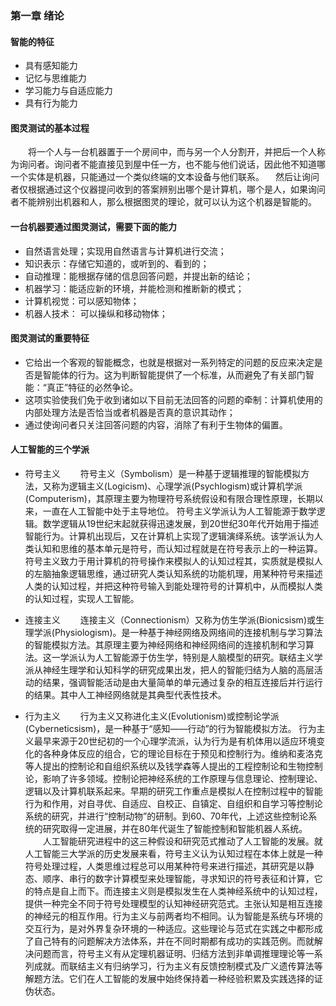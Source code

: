 ### 第一章 绪论
#### 智能的特征
* 具有感知能力
* 记忆与思维能力
* 学习能力与自适应能力
* 具有行为能力
#### 图灵测试的基本过程
　　将一个人与一台机器置于一个房间中，而与另一个人分割开，并把后一个人称为询问者。询问者不能直接见到屋中任一方，也不能与他们说话，因此他不知道哪一个实体是机器，只能通过一个类似终端的文本设备与他们联系。
  　然后让询问者仅根据通过这个仪器提问收到的答案辨别出哪个是计算机，哪个是人，如果询问者不能辨别出机器和人，那么根据图灵的理论，就可以认为这个机器是智能的。
#### 一台机器要通过图灵测试，需要下面的能力 
* 自然语言处理；实现用自然语言与计算机进行交流；
* 知识表示：存储它知道的，或听到的、看到的；
* 自动推理：能根据存储的信息回答问题，并提出新的结论；
* 机器学习：能适应新的环境，并能检测和推断新的模式；
* 计算机视觉：可以感知物体；
* 机器人技术： 可以操纵和移动物体；
#### 图灵测试的重要特征
* 它给出一个客观的智能概念，也就是根据对一系列特定的问题的反应来决定是否是智能体的行为。这为判断智能提供了一个标准，从而避免了有关部门智能：“真正”特征的必然争论。
* 这项实验使我们免于收到诸如以下目前无法回答的问题的牵制：计算机使用的内部处理方法是否恰当或者机器是否真的意识其动作；
* 通过使询问者只关注回答问题的内容，消除了有利于生物体的偏置。
#### 人工智能的三个学派
* 符号主义
　　符号主义（Symbolism）是一种基于逻辑推理的智能模拟方法，又称为逻辑主义(Logicism)、心理学派(Psychlogism)或计算机学派(Computerism)，其原理主要为物理符号系统假设和有限合理性原理，长期以来，一直在人工智能中处于主导地位。 
符号主义学派认为人工智能源于数学逻辑。数学逻辑从19世纪末起就获得迅速发展，到20世纪30年代开始用于描述智能行为。计算机出现后，又在计算机上实现了逻辑演绎系统。该学派认为人类认知和思维的基本单元是符号，而认知过程就是在符号表示上的一种运算。符号主义致力于用计算机的符号操作来模拟人的认知过程其，实质就是模拟人的左脑抽象逻辑思维，通过研究人类认知系统的功能机理，用某种符号来描述人类的认知过程，并把这种符号输入到能处理符号的计算机中，从而模拟人类的认知过程，实现人工智能。

* 连接主义
　　连接主义（Connectionism）又称为仿生学派(Bionicsism)或生理学派(Physiologism)。是一种基于神经网络及网络间的连接机制与学习算法的智能模拟方法。其原理主要为神经网络和神经网络间的连接机制和学习算法。这一学派认为人工智能源于仿生学，特别是人脑模型的研究。联结主义学派从神经生理学和认知科学的研究成果出发，把人的智能归结为人脑的高层活动的结果，强调智能活动是由大量简单的单元通过复杂的相互连接后并行运行的结果。其中人工神经网络就是其典型代表性技术。 

* 行为主义
　　行为主义又称进化主义(Evolutionism)或控制论学派(Cyberneticsism)，是一种基于“感知——行动”的行为智能模拟方法。
行为主义最早来源于20世纪初的一个心理学流派，认为行为是有机体用以适应环境变化的各种身体反应的组合，它的理论目标在于预见和控制行为。维纳和麦洛克等人提出的控制论和自组织系统以及钱学森等人提出的工程控制论和生物控制论，影响了许多领域。控制论把神经系统的工作原理与信息理论、控制理论、逻辑以及计算机联系起来。早期的研究工作重点是模拟人在控制过程中的智能行为和作用，对自寻优、自适应、自校正、自镇定、自组织和自学习等控制论系统的研究，并进行“控制动物”的研制。到60、70年代，上述这些控制论系统的研究取得一定进展，并在80年代诞生了智能控制和智能机器人系统。
　　人工智能研究进程中的这三种假设和研究范式推动了人工智能的发展。就人工智能三大学派的历史发展来看，符号主义认为认知过程在本体上就是一种符号处理过程，人类思维过程总可以用某种符号来进行描述，其研究是以静态、顺序、串行的数字计算模型来处理智能，寻求知识的符号表征和计算，它的特点是自上而下。而连接主义则是模拟发生在人类神经系统中的认知过程，提供一种完全不同于符号处理模型的认知神经研究范式。主张认知是相互连接的神经元的相互作用。行为主义与前两者均不相同。认为智能是系统与环境的交互行为，是对外界复杂环境的一种适应。这些理论与范式在实践之中都形成了自己特有的问题解决方法体系，并在不同时期都有成功的实践范例。而就解决问题而言，符号主义有从定理机器证明、归结方法到非单调推理理论等一系列成就。而联结主义有归纳学习，行为主义有反馈控制模式及广义遗传算法等解题方法。它们在人工智能的发展中始终保持着一种经验积累及实践选择的证伪状态。

　　
